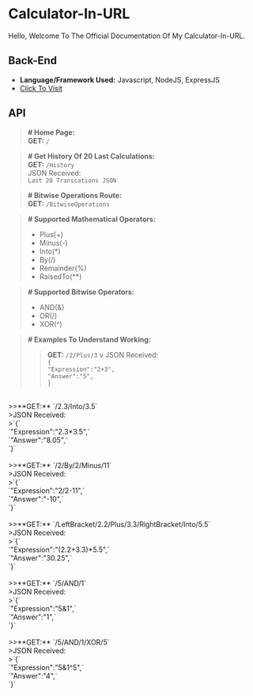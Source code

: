 # Calculator-In-URL <BR>
Hello, Welcome To The Official Documentation Of My Calculator-In-URL. <BR>
## Back-End <BR>
-  **Language/Framework Used:** Javascript, NodeJS, ExpressJS <BR>
- [Click To Visit](https://calculator-in-url.onrender.com) <BR>

## API <BR>

> **# Home Page:** <BR>
> **GET:** `/` <BR>

> **# Get History Of 20 Last Calculations:** <BR>
>**GET:** `/History` <BR>
>JSON Received: <BR>
>`Last 20 Transcations JSON` <BR>

> **# Bitwise Operations Route:** <BR>
>**GET:** `/BitwiseOperations` <BR>

> **# Supported Mathematical Operators:** <BR>
>- Plus(+)
>- Minus(-)
>- Into(*)
>- By(/)
>- Remainder(%)
>- RaisedTo(**)

> **# Supported Bitwise Operators:** <BR>
>- AND(&)
>- OR(/)
>- XOR(^)

> **# Examples To Understand Working:** <BR>
>>**GET:** `/2/Plus/3` v
>JSON Received: <BR>
>`{` <BR>
	`"Expression":"2+3",` <BR>
	`"Answer":"5",` <BR>
`}` <BR>
<BR>
>>**GET:** `/2.3/Into/3.5` <BR>
>JSON Received: <BR>
>`{` <BR>
	`"Expression":"2.3*3.5",` <BR>
	`"Answer":"8.05",` <BR>
`}` <BR>
<BR>
>>**GET:** `/2/By/2/Minus/11` <BR>
>JSON Received: <BR>
>`{` <BR>
	`"Expression":"2/2-11",` <BR>
	`"Answer":"-10",` <BR>
`}` <BR>
<BR>
>>**GET:** `/LeftBracket/2.2/Plus/3.3/RightBracket/Into/5.5` <BR>
>JSON Received: <BR>
>`{` <BR>
	`"Expression":"(2.2+3.3)*5.5",` <BR>
	`"Answer":"30.25",` <BR>
`}` <BR>
<BR>
>>**GET:** `/5/AND/1` <BR>
>JSON Received: <BR>
>`{` <BR>
	`"Expression":"5&1",` <BR>
	`"Answer":"1",` <BR>
`}` <BR>
<BR>
>>**GET:** `/5/AND/1/XOR/5` <BR>
>JSON Received: <BR>
>`{` <BR>
	`"Expression":"5&1^5",` <BR>
	`"Answer":"4",` <BR>
`}` <BR>
